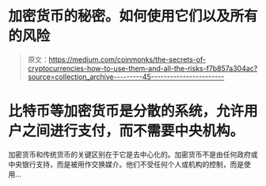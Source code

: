 # 加密货币的秘密。如何使用它们以及所有的风险

> 原文：<https://medium.com/coinmonks/the-secrets-of-cryptocurrencies-how-to-use-them-and-all-the-risks-f7b857a304ac?source=collection_archive---------45----------------------->

# 比特币等加密货币是分散的系统，允许用户之间进行支付，而不需要中央机构。

加密货币和传统货币的关键区别在于它是去中心化的。加密货币不是由任何政府或中央银行支持，而是被用作交换媒介。他们不受任何个人或机构的控制，而是使用…